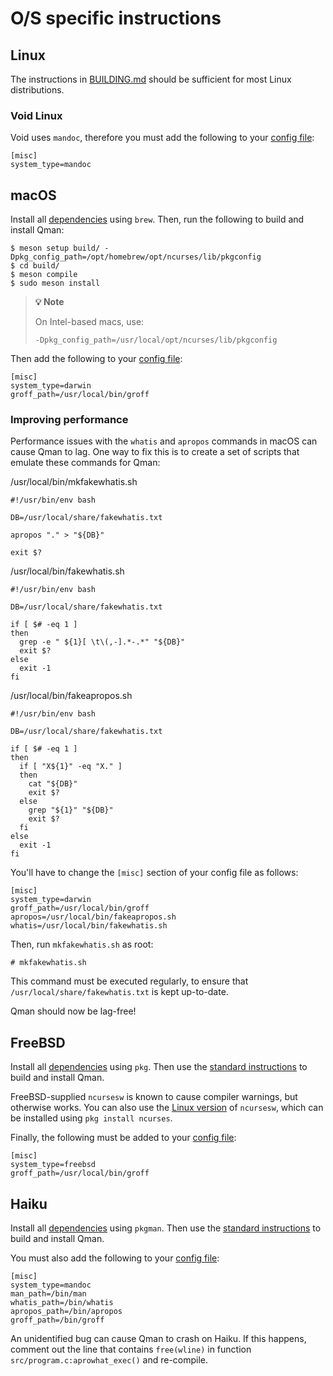 # O/S specific instructions

## Linux

The instructions in [BUILDING.md](BUILDING.md) should be sufficient for most
Linux distributions.

### Void Linux

Void uses `mandoc`, therefore you must add the following to your
[config file](BUILDING.md#configuration):


```
[misc]
system_type=mandoc
```

## macOS

Install all [dependencies](BUILDING.md#dependencies) using `brew`. Then, run the
following to build and install Qman:

```
$ meson setup build/ -Dpkg_config_path=/opt/homebrew/opt/ncurses/lib/pkgconfig
$ cd build/
$ meson compile
$ sudo meson install
```

> **:bulb: Note**
>
> On Intel-based macs, use:
>
> ```
> -Dpkg_config_path=/usr/local/opt/ncurses/lib/pkgconfig
> ```

Then add the following to your [config file](BUILDING.md#configuration):

```
[misc]
system_type=darwin
groff_path=/usr/local/bin/groff
```

### Improving performance

Performance issues with the `whatis` and `apropos` commands in macOS can cause
Qman to lag. One way to fix this is to create a set of scripts that emulate
these commands for Qman:

/usr/local/bin/mkfakewhatis.sh
```
#!/usr/bin/env bash

DB=/usr/local/share/fakewhatis.txt

apropos "." > "${DB}"

exit $?
```

/usr/local/bin/fakewhatis.sh
```
#!/usr/bin/env bash

DB=/usr/local/share/fakewhatis.txt

if [ $# -eq 1 ]
then
  grep -e " ${1}[ \t\(,-].*-.*" "${DB}"
  exit $?
else
  exit -1
fi
```

/usr/local/bin/fakeapropos.sh
```
#!/usr/bin/env bash

DB=/usr/local/share/fakewhatis.txt

if [ $# -eq 1 ]
then
  if [ "X${1}" -eq "X." ]
  then
    cat "${DB}"
    exit $?
  else
    grep "${1}" "${DB}"
    exit $?
  fi
else
  exit -1
fi
```

You'll have to change the `[misc]` section of your config file as follows:

```
[misc]
system_type=darwin
groff_path=/usr/local/bin/groff
apropos=/usr/local/bin/fakeapropos.sh
whatis=/usr/local/bin/fakewhatis.sh
```

Then, run `mkfakewhatis.sh` as root:

```
# mkfakewhatis.sh
```

This command must be executed regularly, to ensure that
`/usr/local/share/fakewhatis.txt` is kept up-to-date.

Qman should now be lag-free!

## FreeBSD

Install all [dependencies](BUILDING.md#dependencies) using `pkg`. Then use the
[standard instructions](BUILDING.md#building-and-installing) to build and
install Qman.

FreeBSD-supplied `ncursesw` is known to cause compiler warnings, but otherwise
works. You can also use the
[Linux version](https://invisible-island.net/ncurses/) of `ncursesw`, which
can be installed using `pkg install ncurses`.

Finally, the following must be added to your
[config file](BUILDING.md#configuration):

```
[misc]
system_type=freebsd
groff_path=/usr/local/bin/groff
```

## Haiku

Install all [dependencies](BUILDING.md#dependencies) using `pkgman`. Then use
the [standard instructions](BUILDING.md#building-and-installing) to build and
install Qman.

You must also add the following to your
[config file](BUILDING.md#configuration):

```
[misc]
system_type=mandoc
man_path=/bin/man
whatis_path=/bin/whatis
apropos_path=/bin/apropos
groff_path=/bin/groff
```

An unidentified bug can cause Qman to crash on Haiku. If this happens, comment
out the line that contains `free(wline)` in function
`src/program.c:aprowhat_exec()` and re-compile.
